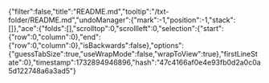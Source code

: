 {"filter":false,"title":"README.md","tooltip":"/txt-folder/README.md","undoManager":{"mark":-1,"position":-1,"stack":[]},"ace":{"folds":[],"scrolltop":0,"scrollleft":0,"selection":{"start":{"row":0,"column":0},"end":{"row":0,"column":0},"isBackwards":false},"options":{"guessTabSize":true,"useWrapMode":false,"wrapToView":true},"firstLineState":0},"timestamp":1732894946896,"hash":"47c4166af0e4e93fb0d2a0c0a5d122748a6a3ad5"}